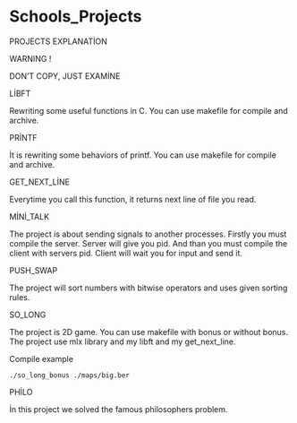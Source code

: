 # Schools_Projects
PROJECTS EXPLANATİON

WARNING !

DON’T COPY, JUST EXAMİNE


LİBFT

Rewriting some useful functions in C.
You can use makefile for compile and archive.

PRİNTF

İt is rewriting some behaviors of printf.
You can use makefile for compile and archive.

GET_NEXT_LİNE

Everytime you call this function, it returns next line of file you read.

MİNİ_TALK

The project is about sending signals to another processes.
Firstly you must compile the server.
Server will give you pid. And than you must compile the client with servers pid.
Client will wait you for input and send it.

PUSH_SWAP

The project will sort numbers with bitwise operators and uses given sorting rules.

SO_LONG

The project is 2D game. You can use makefile with bonus or without bonus. 
The project use mlx library and my libft and my get_next_line.

Compile example

	./so_long_bonus ./maps/big.ber

PHİLO

İn this project we solved the famous philosophers problem.
